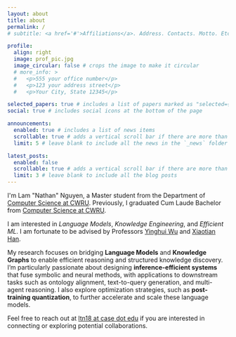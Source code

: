 ```yaml
---
layout: about
title: about
permalink: /
# subtitle: <a href='#'>Affiliations</a>. Address. Contacts. Motto. Etc.

profile:
  align: right
  image: prof_pic.jpg
  image_circular: false # crops the image to make it circular
  # more_info: >
  #   <p>555 your office number</p>
  #   <p>123 your address street</p>
  #   <p>Your City, State 12345</p>

selected_papers: true # includes a list of papers marked as "selected={true}"
social: true # includes social icons at the bottom of the page

announcements:
  enabled: true # includes a list of news items
  scrollable: true # adds a vertical scroll bar if there are more than 3 news items
  limit: 5 # leave blank to include all the news in the `_news` folder

latest_posts:
  enabled: false
  scrollable: true # adds a vertical scroll bar if there are more than 3 new posts items
  limit: 3 # leave blank to include all the blog posts
---
```


I'm Lam "Nathan" Nguyen, a Master student from the Department of [Computer Science at CWRU](). Previously, I graduated Cum Laude Bachelor from [Computer Science at CWRU]().

I am interested in *Language Models*, *Knowledge Engineering*, and *Efficient ML*. I am fortunate to be advised by Professors [Yinghui Wu](https://yinghwu.github.io) and [Xiaotian Han](https://ahxt.github.io).

My research focuses on bridging **Language Models** and **Knowledge Graphs** to enable efficient reasoning and structured knowledge discovery. I’m particularly passionate about designing **inference-efficient systems** that fuse symbolic and neural methods, with applications to downstream tasks such as ontology alignment, text-to-query generation, and multi-agent reasoning. I also explore optimization strategies, such as **post-training quantization**, to further accelerate and scale these language models.

Feel free to reach out at [ltn18 at case dot edu](mailto:ltn18@case.edu) if you are interested in connecting or exploring potential collaborations.
